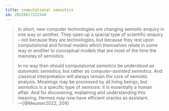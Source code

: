 ```yaml
---
title: computational semiotics
id: 20220617223144
---
```


> In short, new computer technologies are changing semiotic enquiry in one way or another.  They open up a spacial type of scientific enquiry – not because they are technologies, but because they rest upon computational and formal models which themselves relate in some way or another to conceptual models that are most of the time the mainstay of semiotics.
>
> In no way then should computational semiotics be understood as *automatic* semiotics, but rather as *computer-assisted* semiotics.  And classical interpretation will always remain the core of semiotic analysis.  Meanings may be processed by all living beings, but semiotics is a specific type of semiosis: it is essentially a human affair.  And for discovering, explaining and understanding this meaning, Hermes may now have efficient oracles as assistant.  
—[@Meunier2022, 209]
